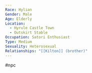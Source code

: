 ```yaml
---
Race: Hylian
Gender: Male
Age: Elderly
Location:
  - Hyrule Castle Town
  - Outskirt Stable
Occupation: Satori Enthusiast
Type: Medium
Sexuality: Heterosexual
Relationships: "[[Kilton]] (brother)"
---
```

#npc 


